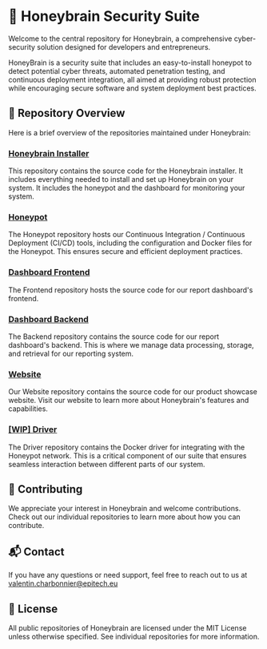 # 🐝 Honeybrain Security Suite 

Welcome to the central repository for Honeybrain, a comprehensive cyber-security solution designed for developers and entrepreneurs.

HoneyBrain is a security suite that includes an easy-to-install honeypot to detect potential cyber threats, automated penetration testing, and continuous deployment integration, all aimed at providing robust protection while encouraging secure software and system deployment best practices.

## 💼 Repository Overview 

Here is a brief overview of the repositories maintained under Honeybrain:

### [Honeybrain Installer](https://github.com/Honeybrain/Installer)

This repository contains the source code for the Honeybrain installer. It includes everything needed to install and set up Honeybrain on your system. It includes the honeypot and the dashboard for monitoring your system.

### [Honeypot](https://github.com/Honeybrain/Honeypot)

The Honeypot repository hosts our Continuous Integration / Continuous Deployment (CI/CD) tools, including the configuration and Docker files for the Honeypot. This ensures secure and efficient deployment practices.

### [Dashboard Frontend](https://github.com/Honeybrain/Frontend)

The Frontend repository hosts the source code for our report dashboard's frontend.

### [Dashboard Backend](https://github.com/Honeybrain/Backend)

The Backend repository contains the source code for our report dashboard's backend. This is where we manage data processing, storage, and retrieval for our reporting system.

### [Website](https://github.com/Honeybrain/Website)

Our Website repository contains the source code for our product showcase website. Visit our website to learn more about Honeybrain's features and capabilities.

### [[WIP] Driver](https://github.com/Honeybrain/Driver)

The Driver repository contains the Docker driver for integrating with the Honeypot network. This is a critical component of our suite that ensures seamless interaction between different parts of our system.

## 🤝 Contributing

We appreciate your interest in Honeybrain and welcome contributions. Check out our individual repositories to learn more about how you can contribute.

## 📬 Contact 

If you have any questions or need support, feel free to reach out to us at valentin.charbonnier@epitech.eu

## 📄 License 

All public repositories of Honeybrain are licensed under the MIT License unless otherwise specified. See individual repositories for more information.

